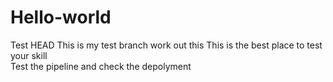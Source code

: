 # Hello-world
Test HEAD
This is my test branch
work out this
This is the best place to test your skill  
Test the pipeline and check the depolyment 
 










